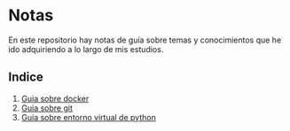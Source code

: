 # Notas

En este repositorio hay notas de guía sobre temas y conocimientos que he ido adquiriendo a lo largo de mis estudios.

## Indice

1. [Guia sobre docker](https://github.com/EVAnci/Notas/blob/main/docker.md)
2. [Guia sobre git](https://github.com/EVAnci/Notas/blob/main/comandos%20git.md)
3. [Guia sobre entorno virtual de python](https://github.com/EVAnci/Notas/blob/main/python_venv.md)